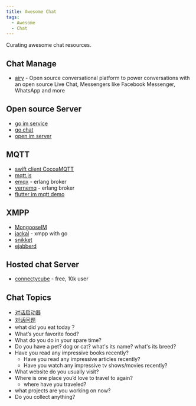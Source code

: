 ```yaml
---
title: Awesome Chat
tags:
  - Awesome
  - Chat
---
```


Curating awesome chat resources.

## Chat Manage

- [airy](https://github.com/airyhq/airy) - Open source conversational platform to power conversations with an open source Live Chat, Messengers like Facebook Messenger, WhatsApp and more

## Open source Server

- [go im service](https://github.com/GoBelieveIO/im_service)
- [go chat](https://github.com/LockGit/gochat)
- [open im server](https://github.com/OpenIMSDK/Open-IM-Server)

## MQTT

- [swift client CocoaMQTT](https://github.com/emqx/CocoaMQTT)
- [mqtt.js](https://github.com/mqttjs/MQTT.js)
- [emqx](https://github.com/emqx/emqx) - erlang broker
- [vernemq](https://github.com/vernemq/vernemq) - erlang broker
- [flutter im mqtt demo](https://github.com/OpenFlutter/flutter_im_demo)

## XMPP

- [MongooseIM](https://github.com/esl/MongooseIM)
- [jackal](https://github.com/ortuman/jackal) - xmpp with go
- [snikket](https://github.com/snikket-im/snikket-server)
- [ejabberd](https://github.com/processone/ejabberd)

## Hosted chat Server

- [connectycube](https://connectycube.com/) - free, 10k user

## Chat Topics

- [对话启动器](https://www.conversationstarters.com/)
- [对话问题](https://blog.fluent-forever.com/conversation-questions/)
- what did you eat today？
- What’s your favorite food?
- What do you do in your spare time?
- Do you have a pet? dog or cat? what's its name? what's its breed?
- Have you read any impressive books recently?
  - Have you read any impressive articles recently?
  - Have you watch any impressive tv shows/movies recently?
- What website do you usually visit?
- Where is one place you’d love to travel to again?
  - where have you traveled?
- what projects are you working on now?
- Do you collect anything?

